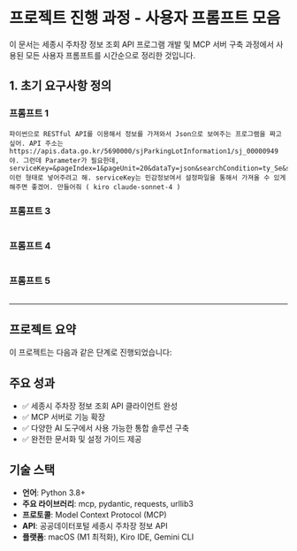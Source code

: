 # 프로젝트 진행 과정 - 사용자 프롬프트 모음

이 문서는 세종시 주차장 정보 조회 API 프로그램 개발 및 MCP 서버 구축 과정에서 사용된 모든 사용자 프롬프트를 시간순으로 정리한 것입니다.

## 1. 초기 요구사항 정의

### 프롬프트 1
``` 주차장정보 API에서 정보 가져오는 프롬프트
파이썬으로 RESTful API를 이용해서 정보를 가져와서 Json으로 보여주는 프로그램을 짜고 싶어. API 주소는 https://apis.data.go.kr/5690000/sjParkingLotInformation1/sj_00000949야. 그런데 Parameter가 필요한데, serviceKey=&pageIndex=1&pageUnit=20&dataTy=json&searchCondition=ty_Se&searchKeyword= 이런 형태로 넣어주려고 해. serviceKey는 민감정보여서 설정파일을 통해서 가져올 수 있게 해주면 좋겠어. 만들어줘 ( kiro claude-sonnet-4 )
```

### 프롬프트 3
```이 코드를 기준으로 해서 API를 통해 가져오는 데이터는 tool 말고 resource에서 처리할 수 있도록 해줘 ( claude sonnet 4)
```

### 프롬프트 4
```캐쉬된 데이터를 보여주는 tool을 추가해줘 ( gemini_cli 2.5 pro )
```
### 프롬프트 5
```지금 tool에서 키워드 검색이 안되는데 API 데이터에 있는 주소에서 검색을 해서 가져오게 해줘 ( gemini_cli 2.5 pro)
```
---

## 프로젝트 요약

이 프로젝트는 다음과 같은 단계로 진행되었습니다:


## 주요 성과

- ✅ 세종시 주차장 정보 조회 API 클라이언트 완성
- ✅ MCP 서버로 기능 확장
- ✅ 다양한 AI 도구에서 사용 가능한 통합 솔루션 구축
- ✅ 완전한 문서화 및 설정 가이드 제공

## 기술 스택

- **언어**: Python 3.8+
- **주요 라이브러리**: mcp, pydantic, requests, urllib3
- **프로토콜**: Model Context Protocol (MCP)
- **API**: 공공데이터포털 세종시 주차장 정보 API
- **플랫폼**: macOS (M1 최적화), Kiro IDE, Gemini CLI